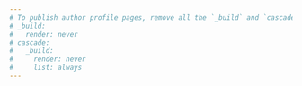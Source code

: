 ```yaml
---
# To publish author profile pages, remove all the `_build` and `cascade` settings below.
# _build:
#   render: never
# cascade:
#   _build:
#     render: never
#     list: always
---
```





<!-- 这部分代码的意思是它阻止了作者简介页面的渲染。如果你想发布作者简介页面，你需要移除或注释掉 `_build` 和 `cascade` 设置。

例如：

```yaml
# _build:
#   render: never
# cascade:
#   _build:
#     render: never
#     list: always
``` -->
